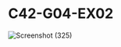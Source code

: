 ﻿# C42-G04-EX02
![Screenshot (325)](https://github.com/user-attachments/assets/440b5be8-3b22-408a-9097-94fd6d6841a3)
